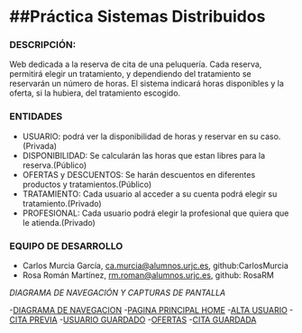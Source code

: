 ##Práctica Sistemas Distribuidos
=

### DESCRIPCIÓN:
Web dedicada a la reserva de cita de una peluquería. Cada reserva, permitirá elegir un tratamiento, y dependiendo del tratamiento se reservarán un número de horas. El sistema indicará horas disponibles y la oferta, si la hubiera, del tratamiento escogido.


### ENTIDADES
- USUARIO: podrá ver la disponibilidad de horas y reservar en su caso.(Privada)
- DISPONIBILIDAD: Se calcularán las horas que estan libres para la reserva.(Público)
- OFERTAS y DESCUENTOS: Se harán descuentos en diferentes productos y tratamientos.(Público)
- TRATAMIENTO: Cada usuario al acceder a su cuenta podrá elegir su tratamiento.(Privado)
- PROFESIONAL: Cada usuario podrá elegir la profesional que quiera que le atienda.(Privado)


### EQUIPO DE DESARROLLO
- Carlos Murcia García, ca.murcia@alumnos.urjc.es, github:CarlosMurcia
- Rosa Román Martínez, rm.roman@alumnos.urjc.es, github: RosaRM

_DIAGRAMA DE NAVEGACIÓN Y CAPTURAS DE PANTALLA_

-[DIAGRAMA DE NAVEGACION](https://github.com/CarlosMurcia/Sistemas-Distribuidos/blob/master/Img%20fase%202/DiagramaNavegacion.png)
-[PAGINA PRINCIPAL HOME](https://github.com/RosaRM/Sistemas-Distribuidos/blob/master/Img%20fase%202/Home.png)
-[ALTA USUARIO](https://github.com/RosaRM/Sistemas-Distribuidos/blob/master/Img%20fase%202/alta%20usuario.png)
-[CITA PREVIA](https://github.com/RosaRM/Sistemas-Distribuidos/blob/master/Img%20fase%202/calendario.png)
-[USUARIO GUARDADO](https://github.com/RosaRM/Sistemas-Distribuidos/blob/master/Img%20fase%202/exito%20alta.png)
-[OFERTAS](https://github.com/RosaRM/Sistemas-Distribuidos/blob/master/Img%20fase%202/ofertas.png)
-[CITA GUARDADA](https://github.com/RosaRM/Sistemas-Distribuidos/blob/master/Img%20fase%202/reserva%20de%20cita.png)
